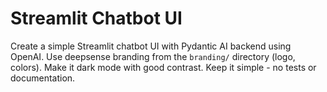 # Streamlit Chatbot UI

Create a simple Streamlit chatbot UI with Pydantic AI backend using OpenAI. Use deepsense branding from the `branding/` directory (logo, colors). Make it dark mode with good contrast. Keep it simple - no tests or documentation.
